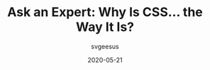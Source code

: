 ---
author: svgeesus
date: 2020-05-21
permalink: false
publisher: incrementmag
tags:
  - css
  - meta
target_url: https://increment.com/frontend/ask-an-expert-why-is-css-the-way-it-is/
title: "Ask an Expert: Why Is CSS… the Way It Is?"
---